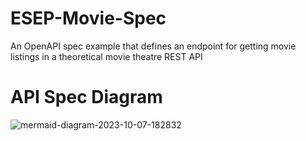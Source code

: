 # ESEP-Movie-Spec
An OpenAPI spec example that defines an endpoint for getting movie listings in a theoretical movie theatre REST API

# API Spec Diagram

![mermaid-diagram-2023-10-07-182832](https://github.com/angel1254mc/ESEP-Movie-Spec/assets/59091763/48e3e91c-cdc2-44a4-aafe-ca96ac62aeb8)
